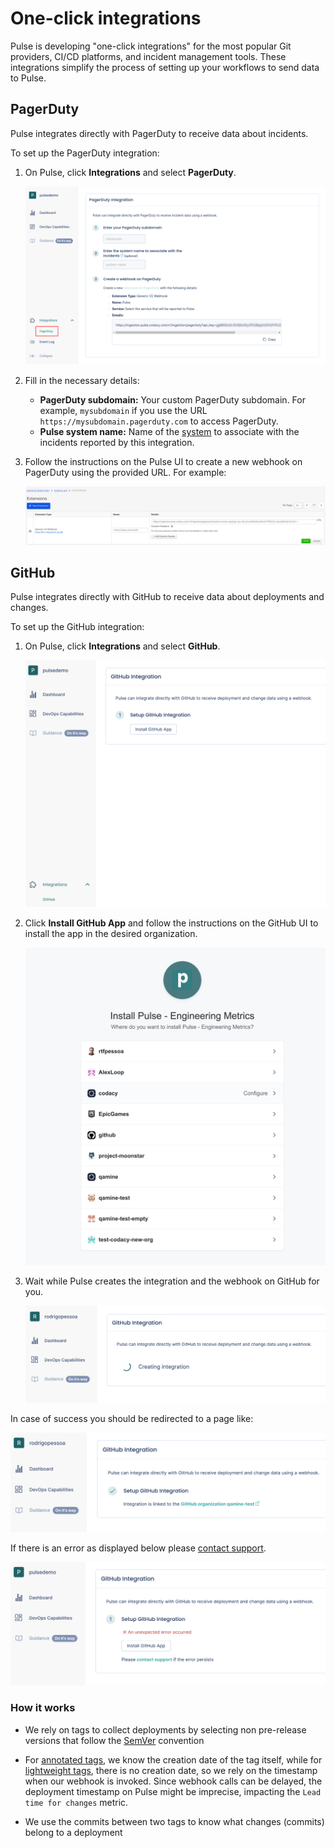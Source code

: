 # One-click integrations

Pulse is developing "one-click integrations" for the most popular Git providers, CI/CD platforms, and incident management tools. These integrations simplify the process of setting up your workflows to send data to Pulse.

## PagerDuty

Pulse integrates directly with PagerDuty to receive data about incidents.

To set up the PagerDuty integration:

1.  On Pulse, click **Integrations** and select **PagerDuty**.

    ![PagerDuty integration](images/pagerduty.png)

1.  Fill in the necessary details:

    - **PagerDuty subdomain:** Your custom PagerDuty subdomain. For example, `mysubdomain` if you use the URL `https://mysubdomain.pagerduty.com` to access PagerDuty.
    - **Pulse system name:** Name of the [system](https://docs.pulse.codacy.com/#before-you-begin) to associate with the incidents reported by this integration.

1.  Follow the instructions on the Pulse UI to create a new webhook on PagerDuty using the provided URL. For example:

    ![PagerDuty webhook](images/pagerduty-webhook.png)

## GitHub

Pulse integrates directly with GitHub to receive data about deployments and changes.

To set up the GitHub integration:

1.  On Pulse, click **Integrations** and select **GitHub**.

    ![GitHub integration](images/ghi-setup.png)

1.  Click **Install GitHub App** and follow the instructions on the GitHub UI to install the app in the desired organization.

    ![GitHub webhook](images/ghi-github-install.png)

1.  Wait while Pulse creates the integration and the webhook on GitHub for you.

    ![GitHub webhook](images/ghi-creating.png)

In case of success you should be redirected to a page like:

![GitHub webhook](images/ghi-ok.png)

If there is an error as displayed below please [contact support](mailto:pulsesupport@codacy.com).

![GitHub webhook](images/ghi-error.png)

### How it works

- We rely on tags to collect deployments by selecting non pre-release versions that follow the [SemVer](https://semver.org) convention

- For [annotated tags](https://git-scm.com/book/en/v2/Git-Basics-Tagging#_annotated_tags), we know the creation date of the tag itself,
  while for [lightweight tags](https://git-scm.com/book/en/v2/Git-Basics-Tagging#_lightweight_tags), there is no creation date,
  so we rely on the timestamp when our webhook is invoked.
  Since webhook calls can be delayed, the deployment timestamp on Pulse might be imprecise, impacting the `Lead time for changes` metric.

- We use the commits between two tags to know what changes (commits) belong to a deployment
